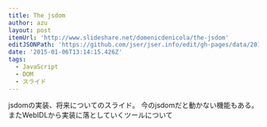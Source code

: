 ```yaml
---
title: The jsdom
author: azu
layout: post
itemUrl: 'http://www.slideshare.net/domenicdenicola/the-jsdom'
editJSONPath: 'https://github.com/jser/jser.info/edit/gh-pages/data/2015/01/index.json'
date: '2015-01-06T13:14:15.426Z'
tags:
  - JavaScript
  - DOM
  - スライド
---
```

jsdomの実装、将来についてのスライド。
今のjsdomだと動かない機能もある。
またWebIDLから実装に落としていくツールについて
